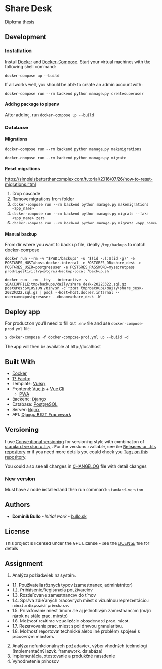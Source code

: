 Share Desk
==========

Diploma thesis

## Development

### Installation

Install [Docker](https://docs.docker.com/install/) and [Docker-Compose](https://docs.docker.com/compose/). Start your
virtual machines with the following shell command:

`docker-compose up --build`

If all works well, you should be able to create an admin account with:

`docker-compose run --rm backend python manage.py createsuperuser`

#### Adding package to pipenv

After adding, run `docker-compose up --build`

### Database

#### Migrations

`docker-compose run --rm backend python manage.py makemigrations`

`docker-compose run --rm backend python manage.py migrate`

#### Reset migrations

https://simpleisbetterthancomplex.com/tutorial/2016/07/26/how-to-reset-migrations.html

1. Drop cascade
2. Remove migrations from folder
3. `docker-compose run --rm backend python manage.py makemigrations <app_name>`
4. `docker-compose run --rm backend python manage.py migrate --fake <app_name> zero`
5. `docker-compose run --rm backend python manage.py migrate <app_name>`

#### Manual backup

From dir where you want to back up file, ideally `/tmp/backups` to match docker-compose

`docker run --rm -v "$PWD:/backups" -u "$(id -u):$(id -g)" -e POSTGRES_HOST=host.docker.internal -e POSTGRES_DB=share_desk -e POSTGRES_USER=postgresuser -e POSTGRES_PASSWORD=mysecretpass  prodrigestivill/postgres-backup-local /backup.sh`

`docker run --rm --tty --interactive -v $BACKUPFILE:tmp/backups/daily/share_desk-20220322.sql.gz postgres:$VERSION /bin/sh -c "zcat tmp/backups/daily/share_desk-20220322.sql.gz | psql --host=host.docker.internal --username=postgresuser --dbname=share_desk -W`

## Deploy app

For production you'll need to fill out `.env` file and use
`docker-compose-prod.yml` file:

    $ docker-compose -f docker-compose-prod.yml up --build -d

The app will then be available at http://localhost

## Built With

* [Docker](https://www.docker.com/)
* [12 Factor](http://12factor.net/)
* Template: [Vuexy](https://pixinvent.com/demo/vuexy-vuejs-admin-dashboard-template/landing/)
* Frontend: [Vue.js](https://vuejs.org/) + [Vue Cli](https://cli.vuejs.org/)
  + [PWA](https://developers.google.com/web/progressive-web-apps/)
* Backend: [Django](https://www.djangoproject.com/)
* Database: [PostgreSQL](https://www.postgresql.org/)
* Server: [Nginx](https://nginx.org/)
* API:  [Django REST Framework](https://www.django-rest-framework.org/)

## Versioning

I use [Conventional versioning](https://www.conventionalcommits.org/en/) for versioning style with combination
of [standard version utility](https://github.com/conventional-changelog/standard-version) . For the versions available,
see the
[Releases on this repository](https://github.com/dominikbullo/ShareDesk/releases) or if you need more details you could
check you
[Tags on this repository](https://github.com/dominikbullo/ShareDesk/tags).

You could also see all changes in [CHANGELOG](CHANGELOG) file with detail changes.

### New version

Must have a node installed and then run command: `standard-version`

## Authors

* **Dominik Bullo** - *Initial work* - [bullo.sk](http://bullo.sk/)

## License

This project is licensed under the GPL License - see the [LICENSE](LICENSE) file for details

## Assignment

1. Analýza požiadaviek na systém.

- 1.1. Používatelia rôznych typov (zamestnanec, administrátor)
- 1.2. Prihlásenie/Registrácia používateľov
- 1.3. Rozdeľovanie zamestnancov do tímov
- 1.4. Správa zdieľaných pracovných miest s vizuálnou reprezentáciou miest a dispozícií priestorov.
- 1.5. Priraďovanie miest tímom ale aj jednotlivým zamestnancom (majú nárok na stále prac. miesto)
- 1.6. Možnosť realtime vizualizácie obsadenosti prac. miest.
- 1.7. Rezervovanie prac. miest s pol dnovou granularitou.
- 1.8. Možnosť reportovať technické alebo iné problémy spojené s pracovným miestom.

2. Analýza nefunkcionálnych požiadaviek, výber vhodných technológii (implementačný jazyk, framework, databáza)
3. Implementácia, otestovanie a produkčné nasadenie
4. Vyhodnotenie prínosov
